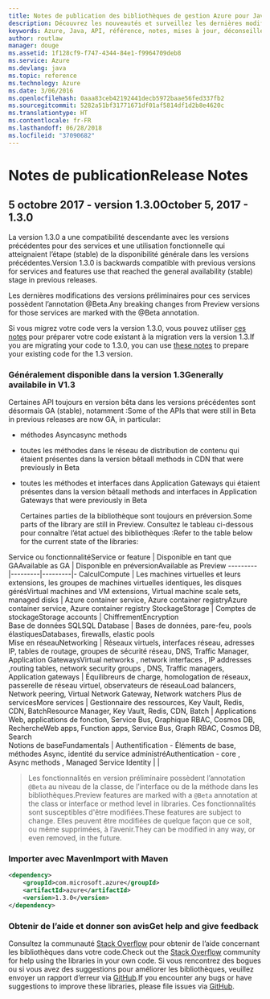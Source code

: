 ```yaml
---
title: Notes de publication des bibliothèques de gestion Azure pour Java | Microsoft Docs
description: Découvrez les nouveautés et surveillez les dernières modifications dans les bibliothèques de gestion Azure pour Java
keywords: Azure, Java, API, référence, notes, mises à jour, déconseiller
author: routlaw
manager: douge
ms.assetid: 1f128cf9-f747-4344-84e1-f9964709deb8
ms.service: Azure
ms.devlang: java
ms.topic: reference
ms.technology: Azure
ms.date: 3/06/2016
ms.openlocfilehash: 0aaa83ceb42192441decb5972baae56fed337fb2
ms.sourcegitcommit: 5282a51bf31771671df01af5814df1d2b8e4620c
ms.translationtype: HT
ms.contentlocale: fr-FR
ms.lasthandoff: 06/28/2018
ms.locfileid: "37090682"
---
```

# <a name="release-notes"></a><span data-ttu-id="20a24-104">Notes de publication</span><span class="sxs-lookup"><span data-stu-id="20a24-104">Release Notes</span></span> 

## <a name="october-5-2017---130"></a><span data-ttu-id="20a24-105">5 octobre 2017 - version 1.3.0</span><span class="sxs-lookup"><span data-stu-id="20a24-105">October 5, 2017 - 1.3.0</span></span> 

<span data-ttu-id="20a24-106">La version 1.3.0 a une compatibilité descendante avec les versions précédentes pour des services et une utilisation fonctionnelle qui atteignaient l’étape (stable) de la disponibilité générale dans les versions précédentes.</span><span class="sxs-lookup"><span data-stu-id="20a24-106">Version 1.3.0 is backwards compatible with previous versions for services and features use that reached the general availability (stable) stage in previous releases.</span></span>

<span data-ttu-id="20a24-107">Les dernières modifications des versions préliminaires pour ces services possèdent l’annotation @Beta.</span><span class="sxs-lookup"><span data-stu-id="20a24-107">Any breaking changes from Preview versions for those services are marked with the @Beta annotation.</span></span>

<span data-ttu-id="20a24-108">Si vous migrez votre code vers la version 1.3.0, vous pouvez utiliser [ces notes](https://github.com/Azure/azure-sdk-for-java/blob/master/notes/prepare-for-1.3.0.md) pour préparer votre code existant à la migration vers la version 1.3.</span><span class="sxs-lookup"><span data-stu-id="20a24-108">If you are migrating your code to 1.3.0, you can use [these notes](https://github.com/Azure/azure-sdk-for-java/blob/master/notes/prepare-for-1.3.0.md) to prepare your existing code for the 1.3 version.</span></span>

### <a name="generally-availabile-in-v13"></a><span data-ttu-id="20a24-109">Généralement disponible dans la version 1.3</span><span class="sxs-lookup"><span data-stu-id="20a24-109">Generally availabile in V1.3</span></span>

<span data-ttu-id="20a24-110">Certaines API toujours en version bêta dans les versions précédentes sont désormais GA (stable), notamment :</span><span class="sxs-lookup"><span data-stu-id="20a24-110">Some of the APIs that were still in Beta in previous releases are now GA, in particular:</span></span>

- <span data-ttu-id="20a24-111">méthodes Async</span><span class="sxs-lookup"><span data-stu-id="20a24-111">async methods</span></span>
- <span data-ttu-id="20a24-112">toutes les méthodes dans le réseau de distribution de contenu qui étaient présentes dans la version bêta</span><span class="sxs-lookup"><span data-stu-id="20a24-112">all methods in CDN that were previously in Beta</span></span>
- <span data-ttu-id="20a24-113">toutes les méthodes et interfaces dans Application Gateways qui étaient présentes dans la version bêta</span><span class="sxs-lookup"><span data-stu-id="20a24-113">all methods and interfaces in Application Gateways that were previously in Beta</span></span>

  <span data-ttu-id="20a24-114">Certaines parties de la bibliothèque sont toujours en préversion.</span><span class="sxs-lookup"><span data-stu-id="20a24-114">Some parts of the library are still in Preview.</span></span> <span data-ttu-id="20a24-115">Consultez le tableau ci-dessous pour connaître l’état actuel des bibliothèques :</span><span class="sxs-lookup"><span data-stu-id="20a24-115">Refer to the table below for the current state of the libraries:</span></span>

<span data-ttu-id="20a24-116">Service ou fonctionnalité</span><span class="sxs-lookup"><span data-stu-id="20a24-116">Service or feature</span></span> | <span data-ttu-id="20a24-117">Disponible en tant que GA</span><span class="sxs-lookup"><span data-stu-id="20a24-117">Available as GA</span></span> | <span data-ttu-id="20a24-118">Disponible en préversion</span><span class="sxs-lookup"><span data-stu-id="20a24-118">Available as Preview</span></span> 
---------|---------|---------|-
<span data-ttu-id="20a24-119">Calcul</span><span class="sxs-lookup"><span data-stu-id="20a24-119">Compute</span></span>  | <span data-ttu-id="20a24-120">Les machines virtuelles et leurs extensions, les groupes de machines virtuelles identiques, les disques gérés</span><span class="sxs-lookup"><span data-stu-id="20a24-120">Virtual machines and VM extensions, Virtual machine scale sets, managed disks</span></span>   | <span data-ttu-id="20a24-121">Azure container service, Azure container registry</span><span class="sxs-lookup"><span data-stu-id="20a24-121">Azure container service, Azure container registry</span></span> 
<span data-ttu-id="20a24-122">Stockage</span><span class="sxs-lookup"><span data-stu-id="20a24-122">Storage</span></span>   |  <span data-ttu-id="20a24-123">Comptes de stockage</span><span class="sxs-lookup"><span data-stu-id="20a24-123">Storage accounts</span></span>       |    <span data-ttu-id="20a24-124">Chiffrement</span><span class="sxs-lookup"><span data-stu-id="20a24-124">Encryption</span></span>     
<span data-ttu-id="20a24-125">Base de données SQL</span><span class="sxs-lookup"><span data-stu-id="20a24-125">SQL Database</span></span>  | <span data-ttu-id="20a24-126">Bases de données, pare-feu, pools élastiques</span><span class="sxs-lookup"><span data-stu-id="20a24-126">Databases, firewalls, elastic pools</span></span>              
<span data-ttu-id="20a24-127">Mise en réseau</span><span class="sxs-lookup"><span data-stu-id="20a24-127">Networking</span></span>    |  <span data-ttu-id="20a24-128">Réseaux virtuels, interfaces réseau, adresses IP, tables de routage, groupes de sécurité réseau, DNS, Traffic Manager, Application Gateways</span><span class="sxs-lookup"><span data-stu-id="20a24-128">Virtual networks , network interfaces , IP addresses ,routing tables, network security groups , DNS, Traffic managers, Application gateways</span></span>  |    <span data-ttu-id="20a24-129">Équilibreurs de charge, homologation de réseaux, passerelle de réseau virtuel, observateurs de réseau</span><span class="sxs-lookup"><span data-stu-id="20a24-129">Load balancers, Network peering, Virtual Network Gateway, Network watchers</span></span> 
<span data-ttu-id="20a24-130">Plus de services</span><span class="sxs-lookup"><span data-stu-id="20a24-130">More services</span></span>    |  <span data-ttu-id="20a24-131">Gestionnaire des ressources, Key Vault, Redis, CDN, Batch</span><span class="sxs-lookup"><span data-stu-id="20a24-131">Resource Manager, Key Vault, Redis,  CDN, Batch</span></span>       |  <span data-ttu-id="20a24-132">Applications Web, applications de fonction, Service Bus, Graphique RBAC, Cosmos DB, Recherche</span><span class="sxs-lookup"><span data-stu-id="20a24-132">Web apps, Function apps, Service Bus, Graph RBAC, Cosmos DB, Search</span></span>  
<span data-ttu-id="20a24-133">Notions de base</span><span class="sxs-lookup"><span data-stu-id="20a24-133">Fundamentals</span></span>     |   <span data-ttu-id="20a24-134">Authentification - Éléments de base, méthodes Async, identité du service administré</span><span class="sxs-lookup"><span data-stu-id="20a24-134">Authentication - core , Async methods , Managed Service Identity</span></span>      |      |

> <span data-ttu-id="20a24-135">Les fonctionnalités en version préliminaire possèdent l’annotation `@Beta` au niveau de la classe, de l’interface ou de la méthode dans les bibliothèques.</span><span class="sxs-lookup"><span data-stu-id="20a24-135">Preview features are marked with a `@Beta` annotation at the class or interface or method level in libraries.</span></span> <span data-ttu-id="20a24-136">Ces fonctionnalités sont susceptibles d'être modifiées.</span><span class="sxs-lookup"><span data-stu-id="20a24-136">These features are subject to change.</span></span> <span data-ttu-id="20a24-137">Elles peuvent être modifiées de quelque façon que ce soit, ou même supprimées, à l’avenir.</span><span class="sxs-lookup"><span data-stu-id="20a24-137">They can be modified in any way, or even removed, in the future.</span></span>

### <a name="import-with-maven"></a><span data-ttu-id="20a24-138">Importer avec Maven</span><span class="sxs-lookup"><span data-stu-id="20a24-138">Import with Maven</span></span>

```XML
<dependency>
    <groupId>com.microsoft.azure</groupId>
    <artifactId>azure</artifactId>
    <version>1.3.0</version>
</dependency>
```

### <a name="get-help-and-give-feedback"></a><span data-ttu-id="20a24-139">Obtenir de l’aide et donner son avis</span><span class="sxs-lookup"><span data-stu-id="20a24-139">Get help and give feedback</span></span>

<span data-ttu-id="20a24-140">Consultez la communauté [Stack Overflow](http://stackoverflow.com/questions/tagged/azure-java-sdk) pour obtenir de l’aide concernant les bibliothèques dans votre code.</span><span class="sxs-lookup"><span data-stu-id="20a24-140">Check out the [Stack Overflow](http://stackoverflow.com/questions/tagged/azure-java-sdk) community for help using the libraries in your own code.</span></span> <span data-ttu-id="20a24-141">Si vous rencontrez des bogues ou si vous avez des suggestions pour améliorer les bibliothèques, veuillez envoyer un rapport d’erreur via [GitHub](https://github.com/Azure/azure-sdk-for-java/issues).</span><span class="sxs-lookup"><span data-stu-id="20a24-141">If you encounter any bugs or have suggestions to improve these libraries, please file issues via [GitHub](https://github.com/Azure/azure-sdk-for-java/issues).</span></span>


